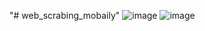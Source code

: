"# web_scrabing_mobaily" 
![image](https://github.com/user-attachments/assets/95f3dfb7-74b3-4ac8-8bf4-76245af4afc8)
![image](https://github.com/user-attachments/assets/eb7f2a2e-adcf-436f-af17-94c2cdd3845f)


